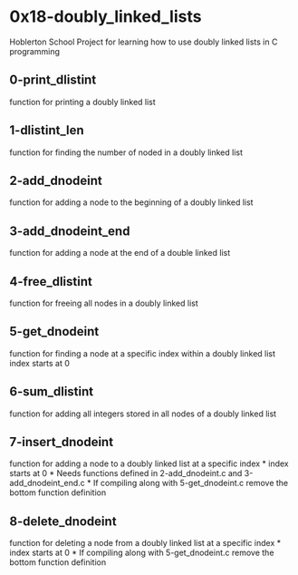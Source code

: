 # 0x18-doubly_linked_lists
Hoblerton School Project for learning how to use doubly linked lists in C programming

## 0-print_dlistint
function for printing a doubly linked list
##  1-dlistint_len
function for finding the number of noded in a doubly linked list
## 2-add_dnodeint
function for adding a node to the beginning of a doubly linked list
## 3-add_dnodeint_end
function for adding a node at the end of a double linked list
## 4-free_dlistint
function for freeing all nodes in a doubly linked list
## 5-get_dnodeint
function for finding a node at a specific index within a doubly linked list 
index starts at 0
## 6-sum_dlistint
function for adding all integers stored in all nodes of a doubly linked list
## 7-insert_dnodeint
function for adding a node to a doubly linked list at a specific index
	* index starts at 0
	* Needs functions defined in 2-add_dnodeint.c and 3-add_dnodeint_end.c
	* If compiling along with 5-get_dnodeint.c remove the bottom function definition
## 8-delete_dnodeint
function for deleting a node from a doubly linked list at a specific index
	* index starts at 0
	* If compiling along with 5-get_dnodeint.c remove the bottom function definition
